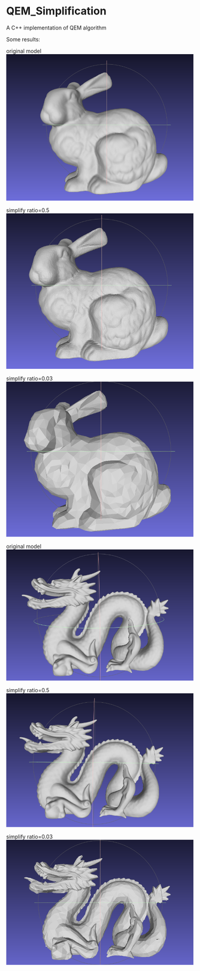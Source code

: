 # QEM_Simplification
A C++ implementation of QEM algorithm

Some results:  

original model  
<img src="/rabbit.png" width="500">
  
simplify ratio=0.5  
<img src="/rabbit_0.5.png" width="500">
  
simplify ratio=0.03  
<img src="/rabbit_0.03.png" width="500">

original model  
<img src="/dragon.png" width="500">
  
simplify ratio=0.5  
<img src="/dragon_0.5.png" width="500">
  
simplify ratio=0.03  
<img src="/dragon_0.03.png" width="500">

